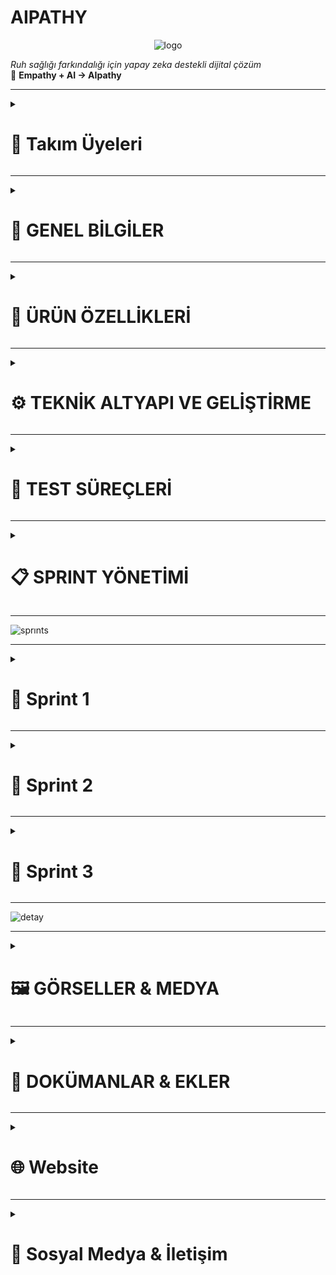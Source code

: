 # AIPATHY

<p align="center">
  <img src="https://github.com/user-attachments/assets/4664d23e-f88c-4e9d-abd6-8cc3c7cbd031" alt="logo" />
</p>


*Ruh sağlığı farkındalığı için yapay zeka destekli dijital çözüm*  
🌱 **Empathy + AI → AIpathy**

---

<!--### 🧩 Takım İsmi
`[...]` <!-- Örn: MindCare Squad -->

<!-- ### 🖼️ Takım Logosu
`[...]` <!-- Örn: ![logo](assets/team-logo.png) -->
<details>
  <summary><h1>👥 Takım Üyeleri</h1></summary>
 
|    | <div align="center">İsim</div> | <div align="center">Rol</div> | <div align="center">İletişim</div> |
| :-----------: | :---------- | :---------- | :----------: |
| <img src="https://github.com/user-attachments/assets/2872bf8d-d092-4535-ac7d-e2e1a95d50cd" width="80" height="80"/> | Dilber Kartal | Scrum Master | [![linkedin](https://github.com/user-attachments/assets/3baa645a-33bc-4786-8327-cb0f92356f0a)](https://www.linkedin.com/in/dilberkartal/) [![GitHub](https://img.shields.io/badge/-GitHub-181717?logo=github&logoColor=white)](https://github.com/dilberkrtl) |
| <img src="https://github.com/user-attachments/assets/YOUR-SAMED-PHOTO" width="80" height="80"/> | Samed Tevin | Product Owner | [![linkedin](https://github.com/user-attachments/assets/3baa645a-33bc-4786-8327-cb0f92356f0a)](https://www.linkedin.com/in/samedtevin/) [![GitHub](https://img.shields.io/badge/-GitHub-181717?logo=github&logoColor=white)](https://github.com/samedTevin) |
| <img src="https://github.com/user-attachments/assets/9797faa1-2d9a-42bd-b8fa-b8f443bf1cdf" width="80" height="80"/> | Bengü Barış Balkan | Developer | [![linkedin](https://github.com/user-attachments/assets/3baa645a-33bc-4786-8327-cb0f92356f0a)](https://www.linkedin.com/in/bengu-baris-balkan-a17231236/) [![GitHub](https://img.shields.io/badge/-GitHub-181717?logo=github&logoColor=white)](https://github.com/BenguBarisBalkan) |
| <img src="https://github.com/user-attachments/assets/fd8a0e16-f6e7-4bb3-8567-b6288d296de0" width="80" height="80"/> | Elif Nur Arslançelik | Developer | [![GitHub](https://img.shields.io/badge/-GitHub-181717?logo=github&logoColor=white)](https://github.com/elifarslancelik) |
| <img src="https://github.com/user-attachments/assets/251695e2-db79-450a-8ecf-f76cf4e51bf0" width="80" height="80"/> | Selin Demir | Developer | [![linkedin](https://github.com/user-attachments/assets/3baa645a-33bc-4786-8327-cb0f92356f0a)](https://www.linkedin.com/in/selin-demir-961883218/) [![GitHub](https://img.shields.io/badge/-GitHub-181717?logo=github&logoColor=white)](https://github.com/Seliin366Seliin366) |
</details>

---

<details>
  <summary><h1>📌 GENEL BİLGİLER</h1></summary>

### 📱 Ürün / Uygulama İsmi
**AIpathy**  
*(Empathy kavramından ilham alınarak türetilmiştir)*

### 🧠 Ürün Logosu
`[...]` <!-- Örn: ![AIpathy Logo](assets/logo.png) -->

### 📘 Ürün Açıklaması
AIpathy, bireylerin ruh sağlığını günlük olarak izleyebilecekleri bir web platformudur. Günlük testler, yüz mimik analizi ve sesli konuşma duygu analizi gibi yapay zeka destekli yöntemlerle ruh halini analiz eder. Uygulama kişiye özel etkinlik önerileri sunar ve yüksek risk durumlarında bir sağlık kuruluşuna yönlendirir.

### 🪄 Uygulama Hikayesi
Sivil hayatta stresli, yoğun, yalnız ve monoton bir yaşam süren bireyler, genellikle ruhsal sorunlarını fark etmeden yaşamlarını sürdürür. AIpathy, bu kişilerin ruhsal durumunu her gün küçük adımlarla ölçerek erken teşhis, destek ve yönlendirme sağlar. Amaç, bireyi profesyonel yardıma ihtiyaç duymadan önce harekete geçirmektir.

### ❗ Problem ve Kullanıcı İhtiyacı
- **WHO’ya göre** dünyada yaklaşık 970 milyon insan ruhsal sorun yaşamaktadır.
- **TÜİK verilerine göre** Türkiye’de ruhsal sorun yaşayan bireylerin %65’i profesyonel destek almamaktadır.
- Psikolojik desteğe ihtiyaç duyan bireylerin %50’si (gelişmiş ülkelerde) ve %75’ten fazlası (gelişmekte olan ülkelerde) yardım alamamaktadır.
- AIpathy bu boşluğu doldurmayı hedefler.

### 🌍 Vizyon ve Misyon
- **Vizyon:** Bireylerin ruhsal sağlığını günlük olarak kolayca takip edebilecekleri güvenli ve erişilebilir bir platform sunmak.
- **Misyon:** Ruh sağlığı konusunda farkındalık yaratmak, erken teşhis sağlamak ve gerektiğinde profesyonel yönlendirme yapmak.

### 📱 Kullanım Senaryosu / Fonksiyonları
- Kullanıcı giriş yapar, günlük PHQ-9 testi çözer.
- Test sırasında yüzü analiz edilir.
- 10 saniyelik ses kaydı alınır ve analiz edilir.
- Test sonucu analiz edilir, risk skoru verilir.
- Risk düşükse etkinlik önerisi, yüksekse doktor paneline yönlendirme yapılır.
- Kullanıcı geçmiş test sonuçlarını görüntüleyebilir.

### 🔍 Temel İşlev / İkincil İşlev
- **Temel:** Günlük psikolojik testler ve AI analizleriyle ruh halinin değerlendirilmesi.
- **İkincil:** Yüz mimik analizi, sesli konuşmadan duygu çıkarımı, öneriler ve doktor yönlendirmeleri.

### 🎯 Hedef Kitle
- Üniversite öğrencileri
- Yoğun tempoda çalışan bireyler
- Psikolojik desteğe erişmekte zorlanan bireyler
- Ruhsal farkındalık kazanmak isteyen bireyler
- 18 yaş ve üzeri bireyler

### 🧍‍♂️ Kullanıcı Personaları
<!--`[...]` <!-- Persona dokümanları eklenecek -->
<table style="width: 100%; border-spacing: 24px; text-align: center;">

  <!-- Row 1 -->
  <tr>
    <td style="width: 50%;">
      <img src="https://github.com/user-attachments/assets/b8477cc4-c4bd-40ec-9387-44ab27e1c9fd" style="width: 100%; height: auto;">
    </td>
    <td style="width: 50%;">
      <img src="https://github.com/user-attachments/assets/fb5cce50-90bd-430c-a465-7f60babadfbf" style="width: 100%; height: auto;">
    </td>
  </tr>
  </table>


### 📢 Pazarlama Planı / Satış Stratejisi
- Başlangıçta ücretsiz kullanım ve temel özelliklerle beta sürüm
- Kullanıcı geri bildirimleriyle geliştirme
- İleri düzey özellikler için freemium model (pro analizler, geçmişe dönük grafikler)
- Doktor abonelik sistemi (geliştirilebilir)
- Üniversitelerle/psikolojik danışmanlık merkezleriyle iş birlikleri
</details>

---
<details>
  <summary><h1>🧠 ÜRÜN ÖZELLİKLERİ</h1></summary>

### Genel Özellikler
- Web tabanlı ve mobil uyumlu
- Günlük analiz mekanizması
- Yapay zeka destekli değerlendirme
- Sesli ve görsel analiz bir arada
- Profesyonel yönlendirme sistemi

### Kullanıcı Rolleri
- **Kullanıcı**: Giriş yapar, test çözerek analiz alır.
- **Doktor (planlanıyor)**: Yüksek riskli kullanıcıları görebilir, iletişim kurabilir.
- **Admin (planlanıyor)**: Platform yönetimi

### Güvenlik Özellikleri
- Email tabanlı doğrulama
- Giriş yapma / Kayıt olma
- Şifre kurtarma
- Verilerin güvenli saklanması

### Multi-language Desteği
`Planlanıyor.` (İlk hedef: Türkçe + İngilizce)

---

## 🎯 AIpathy Özel Özellikler

### 📅 Günlük PHQ-9 Testi
- PHQ-9 anketi
- PDF çıkış alma
- Test zamanlayıcısı

### 🧍‍♀️ Mimik Analizi (Yüz Tanıma)
- OpenCV kullanılarak yüz algılama
- FER2013 dataset ile eğitim
- Yüzden duygu çıkarımı

### 🎤 Ses Analizi (Duygu Tespiti)
- Google Speech-to-Text API kullanımı
- TextBlob ile duygu analizi
- 10 saniyelik konuşma kaydı ile metne dönüştürme

### 📊 Risk Skoru ve Yönlendirme
- AI ile skor belirlenir
- Riskli durumlarda doktor yönlendirmesi yapılır

### 🌱 Öneri Sistemi
- Düşük riskte etkinlik önerileri (müzik, doğa yürüyüşü, meditasyon)

### 📈 Görselleştirme ve Güven Skoru
- Test sonucunun grafikle gösterilmesi (planlanıyor)
- Sistem güven skoru (planlanıyor)

## 👨‍⚕️ Doktor Paneli Özellikleri
`Planlama aşamasında`
- Riskli kullanıcıları takip etme
- Ses kaydını ve mimik analizini görme
- Not ekleme
- Görüşme başlatma

## 👤 Kullanıcı Modülü
- Giriş / Kayıt
- Profil bilgisi ekleme
- Şifre değiştirme
- Geçmiş test sonuçlarını görme
- Test PDF indirimi

## 🧪 Test ve Değerlendirme
- Test zamanlayıcısı
- Kamera-ses testi eş zamanlı çalıştırma
- Test iptal opsiyonu
- Kullanıcıdan sesli komutla test başlatma (planlanıyor)
</details>

---
<details>
  <summary><h1>⚙️ TEKNİK ALTYAPI VE GELİŞTİRME</h1></summary>

### 🔧 Kullanılan Teknolojiler
- **Python, JavaScript, HTML, CSS**
- **React.js** – Bileşen tabanlı modern kullanıcı arayüzü geliştirme framework'ü
- **Vite** – Hızlı geliştirme sunucusu ve build işlemi sağlayan modern web geliştirme aracı
- **Tailwind CSS** – Utility-first yaklaşımı ile modüler ve özelleştirilebilir CSS framework'ü
- **Google Fonts - Montserrat** – Modern, temiz ve okunabilir yazı tipi
- **Responsive Design** – Mobil uyumlu, tüm cihazlara optimize edilmiş grid + flex tabanlı arayüz yapısı

#### 🔍 Veri Bilimi ve Makine Öğrenimi
- **Pandas** – Veri temizleme ve analiz işlemleri için
- **NumPy** – Sayısal hesaplamalar ve veri manipülasyonu
- **Matplotlib / Seaborn** – Veri görselleştirme ve EDA (Exploratory Data Analysis)
- **TextBlob / VADER** – Duygu analizi için doğal dil işleme kütüphaneleri
- **OpenCV** – Görüntü işleme ve analiz
- **Scikit-learn** *(planlanıyor)* – ML modeli eğitimi ve test süreçleri
- **Jupyter Notebook** – Veri keşfi ve prototipleme için

#### 🗣️ Ses İşleme
- **Google Speech-to-Text API**
- **Elevenlabs API** – Türkçe sesli girdilerin metne çevrilmesi

#### ☁️ Backend ve Veritabanı (Planlanan)
- **Firebase** *(planlanıyor)*
- **PostgreSQL** *(planlanıyor)*

#### 🤖 Yapay Zeka Destekleyici
- **Gemini AI** – Analiz sürecinde destekleyici API olarak düşünülüyor
</details>

---
<details>
  <summary><h1>🧪 TEST SÜREÇLERİ</h1></summary>

### 🔬 Test Planı

#### 📊 1. PHQ-9 Test Doğruluk Analizi
- Girdi verisiyle model çıktılarının PHQ-9 skorları ile korelasyonu
- Farklı kullanıcı tipleri için skor varyasyon analizi
- Yanıltıcı ya da eksik cevapların sonuçlara etkisi

#### 🎥 2. Kamera/Ses Entegrasyon Testleri
- Kamera/sesli kayıt başlatma/durdurma senaryoları
- Ses kaydında gecikme ve senkronizasyon testleri
- Farklı mikrofon/cihaz kombinasyonlarında stabilite testleri

#### ⚠️ 3. Edge-Case Senaryolar
- **Aşırı Sessizlik**: Uzun süreli sessizliğin sistem tepkisi (analiz başlatmama, uyarı vb.)
- **Aşırı Sesli Tepkiler**: Ani yüksek ses/tını değişimlerine karşı sistem kararlılığı
- **Karmaşık Duygular**: Hem pozitif hem negatif ifade içeren karmaşık ifadeler
- **Kötü Bağlantı**: Ağ kopması durumunda veri kaybı/test sonlandırma mantığı
- **Boş/Kısa Yanıtlar**: Yetersiz veriyle analiz yapılması durumu

#### 🔁 4. STT (Speech-to-Text) Testleri
- Türkçe'deki bölgesel aksanlarda doğruluk oranı
- Arka plan gürültüsünün etkisi
- Doğruluk yüzdesi hesaplama (WER - Word Error Rate ile)

#### 😊 5. Duygu Analizi Doğruluk Testi
- TextBlob / VADER çıktılarını manuel etiketli verilerle karşılaştırma
- Yanıltıcı cümlelerde analiz başarısı ("Sarcasm"/ironi tespiti gibi zayıf senaryolar)

#### 📱 6. UI/UX Kullanılabilirlik Testleri
- Farklı ekran çözünürlüklerinde kullanıcı arayüzü stabilitesi
- Mobil cihazlarda test akışının geçerliliği
- Geri bildirim butonları/test sonrası yönlendirme kontrolü
</details>

---
<details>
  <summary><h1>📋 SPRINT YÖNETİMİ</h1></summary>


### Ürün Vizyon Belgesi
`AIpathy.pdf` (Yüklenmiş durumda)

---

### Product Backlog

<table style="width: 100%; border-spacing: 24px; text-align: center;">

  <!-- Row 1 -->
  <tr>
    <td style="width: 50%;">
      <img src="https://github.com/user-attachments/assets/ececd35c-f571-48c1-8e7b-61e136993ece" style="width: 100%; height: auto;">
      <p>Backlog 1</p>
    </td>
    <td style="width: 50%;">
      <img src="https://github.com/user-attachments/assets/7658d1c7-d208-426d-8d53-8cd33c8b62e8" style="width: 100%; height: auto;">
      <p>Backlog 2</p>
    </td>
  </tr>

  <!-- Row 2 -->
  <tr>
    <td>
      <img src="https://github.com/user-attachments/assets/b2df357a-77f5-45f0-8b68-418b872fc799" style="width: 100%; height: auto;">
      <p>Backlog 3</p>
    </td>
    <td>
      <img src="https://github.com/user-attachments/assets/1881dc38-6b7b-4149-a765-9b561563c61d" style="width: 100%; height: auto;">
      <p>Backlog 4</p>
    </td>
  </tr>

  <!-- Row 3 -->
  <tr>
    <td>
      <img src="https://github.com/user-attachments/assets/af6078ca-4232-4a62-bcc8-77914dd8fb96" style="width: 100%; height: auto;">
      <p>Backlog 5</p>
    </td>
    <td>
      <img src="https://github.com/user-attachments/assets/491b732f-6ca0-4c70-a492-3e2977a2b811" style="width: 100%; height: auto;">
      <p>Backlog 6</p>
    </td>
  </tr>

  <!-- Row 4 -->
  <tr>
    <td>
      <img src="https://github.com/user-attachments/assets/35320799-5909-4ace-8cc3-7a623fd36981" style="width: 100%; height: auto;">
      <p>Backlog 7</p>
    </td>
    <td>
      <img src="https://github.com/user-attachments/assets/ca2b545c-0f21-4167-8678-215ea9622c8e" style="width: 100%; height: auto;">
      <p>Backlog 8</p>
    </td>
  </tr>

  <!-- Row 5 -->
  <tr>
    <td>
      <img src="https://github.com/user-attachments/assets/e010b5bd-8830-47fe-a6ea-2d50cc8339ab" style="width: 100%; height: auto;">
      <p>Backlog 9</p>
    </td>
    <td>
      <img src="https://github.com/user-attachments/assets/4dfe85f4-b3af-400f-820d-92a35efd9d92" style="width: 100%; height: auto;">
      <p>Backlog 10</p>
    </td>
  </tr>
</table>


---

### Daily Scrum Notları
`Whatsapp üzerinden gerçekleştirilmektedir.`
</details>

---
![sprınts](https://github.com/user-attachments/assets/193dc9d3-c15c-4177-a191-6d1fbf7a21ff)

---


<details>
  <summary><h1>🚀 Sprint 1</h1></summary>

  ---
<details>
    <summary><h2>Ekran Görüntüleri</h2></summary>

### Ana Sayfa
<table style="width: 100%; border-spacing: 24px; text-align: center;">

  <!-- Row 1 -->
  <tr>
    <td style="width: 50%;">
      <img src="https://github.com/user-attachments/assets/a634f112-6fbe-4ac3-b7bc-8a79f860accf" style="width: 100%; height: auto;">
      <p>Anasayfa 1</p>
    </td>
    <td style="width: 50%;">
      <img src="https://github.com/user-attachments/assets/8954e3e5-2760-43c6-abbc-892b500e831c" style="width: 100%; height: auto;">
      <p>Anasayfa 2</p>
    </td>
        <td style="width: 50%;">
      <img src="https://github.com/user-attachments/assets/6f3b1a97-117a-4d01-bac7-3a09df74b86e" style="width: 100%; height: auto;">
      <p>Anasayfa 3</p>
    </td>
  </tr>
</table>

---
### Giriş Yap Sayfası
![login](https://github.com/user-attachments/assets/8154cc5b-0c21-4803-90b8-edd21ae33da9)

---
### Kullanıcı Sayfası
![kullanıcı_page](https://github.com/user-attachments/assets/ec7a11c6-6953-41bd-ae9c-685b0e90d1e8)

---
### Doktor Sayfası
![doktor_page](https://github.com/user-attachments/assets/1d65067a-ec01-4116-acad-76c142f11352)

---
### Logo
![logo](https://github.com/user-attachments/assets/e692cb15-8d6a-41e7-99d7-8f6143784f7c)

  
</details>

---
<details>
      <summary><h2>Sprint 1 Backlog</h2></summary>
<table style="width: 100%; border-spacing: 24px; text-align: center;">

  <!-- Row 1 -->
  <tr>
    <td style="width: 50%;">
      <img src="https://github.com/user-attachments/assets/65fefcbe-c92d-4fdc-a9a2-f381b2041b5e" style="width: 100%; height: auto;">
    </td>
    <td style="width: 50%;">
      <img src="https://github.com/user-attachments/assets/2101b476-3401-4e10-b937-c2298bb6c4d8" style="width: 100%; height: auto;">
    </td>
  </tr>
  </table>
  </details>
  
---
<details>
      <summary><h2>Sprint 1 Daily Scrum</h2></summary>
 Daily scrum ekran görüntüleri: https://drive.google.com/drive/folders/1V2aDpiHToAQtLAmg0jeQKVFUCjDs7rAk?usp=sharing

  </details>

---

  <details>
    <summary><h2>📉 Burndown Grafikleri</h2></summary>

![sprint1_Burndown](https://github.com/user-attachments/assets/ce72ba6a-1657-49b1-b982-7bf9b0a8559b)

  </details>

---


**Sprint Notları:**
### ✅ Ürün ve Takım Süreci

- Takım ile birlikte ürün fikri beyin fırtınası yapılarak belirlendi.
- Ürün ismi olarak **"AIpathy"** seçildi ve oylama ile onaylandı.
- Basit bir logo tasarlandı, geliştirme sürecinde iyileştirilecek.
- Ürün tanımı, vizyonu ve amacı netleştirildi ve dökümantasyon haline getirildi.
- Ürün için hedef kitle tanımlandı (ör: genç yetişkin bireyler, mental destek arayan kullanıcılar) ve belgeye aktarıldı.
- Kullanıcı ihtiyaçlarını temsil eden **persona**(lar) oluşturuldu ve dokümante edildi.
- Takım içi roller netleştirildi: ML, Frontend, Backend, Deploy & Testing.
- GitHub reposu oluşturuldu ve `README.md` içerisine kurulum ve proje bilgileri eklendi.

---

### 🧠 Veri Bilimi / ML Çalışmaları

- PHQ-9 ve depresyon tespiti için toplam **3 veri seti** belirlendi.
- Veriler temizlendi, eksik veriler kontrol edildi ve kullanılabilir formatta etiketler eklendi/
- Seçilen veri setleri detaylı şekilde incelendi, uygun olmayan veriler elendi.
- **EDA (Exploratory Data Analysis)** süreci başlatıldı *(devam ediyor)*.
- STT (Speech-to-Text) altyapısı kuruldu. Türkçe sesli girdiler **ElevenLabs API** ile yazıya dönüştürülüyor.
- Duygu analizi modülü ve ML modeli eğitimi **Sprint 2'ye** aktarıldı.

---

### 💻 Proje Altyapısı ve Kurulum

- React.js + Vite kurulumu tamamlandı.
- Tailwind CSS entegrasyonu yapıldı.
- React Router DOM ile sayfa yönlendirmesi kuruldu.
- Frontend dosya ve klasör yapısı yapılandırıldı.
- Google Fonts (Montserrat) entegre edildi.
- Renk paleti ve animasyonlar belirlendi.
- Mobil uyumlu (responsive) tasarım başlatıldı.

---

### 🎨 UI & UX Çalışmaları

- Renk paleti oluşturuldu (lavanta, pastel mavi, açık yeşil, açık gri).
- Header, Footer, Hero bileşenleri tamamlandı.
- **Landing Page** bileşenleri tasarlandı.
- **Login** ekranı UI tasarımı ve validasyon kuralları tamamlandı.
- **Register** ekranı UI tasarımı tamamlandı.
- Kullanıcı tipi seçimi (User / Doctor) eklendi.
- Animasyonlar ve geçiş efektleri eklendi.

---

### 🔐 Kimlik Doğrulama Sistemi

- Login ve Register işlemleri yazıldı.
- JWT token üretimi ve yönetimi tamamlandı.
- Şifre güvenliği için **bcrypt hashing** sistemi entegre edildi.
- Token ve rol bazlı yetkilendirme için **middleware** fonksiyonları yazıldı.

---

### 📊 Dashboard & API Entegrasyonu

- Kullanıcı ve doktor panelleri tasarlandı.
- Backend endpoint'leri ile API bağlantısı sağlandı.
- Hata yönetimi ve yardımcı fonksiyonlar geliştirildi.
- Swagger kurulumu yapıldı, tüm endpoint’ler dökümante edildi.
- Swagger arayüzü üzerinden **manuel testler** gerçekleştirildi.

---

### 🛠️ Backend Geliştirme

- Kullanıcı kayıt, giriş, şifre sıfırlama, token doğrulama sistemleri geliştirildi.
- Rol bazlı erişim kontrolleri tamamlandı.
- MySQL kurulumu yapıldı, tablo yapısı oluşturuldu.
- SQL export dosyası hazırlandı ve versiyon kontrolüne dahil edildi.

---

### 🌐 Yayınlama ve Barındırma

- **Alan adı:** `aipathy.ai` domaini satın alındı.
- **Plesk Panel:** Hosting ve yönetim altyapısı yapılandırıldı.
- `vite build` sonrası çıkan dosyalar ile proje canlıya alındı.

---

- **Sprint İçinde Tamamlanması Beklenen Puan:**
  * `195` Puan

- **Sprint İçinde Tamamlanan Puan:**
  * `180` Puan

- **Sprint Gözden Geçirilmesi:**
  * ML tarafında temel veri altyapısı hazırlandı
  * STT entegrasyonu başarıyla tamamlandı
  * Web ve backend altyapısı büyük ölçüde kuruldu
  * EDA devam ediyor, duygu analizi ve model eğitimi sonraki sprinte kaydırıldı

- **Sprint Katılımcıları:**
    * Dilber	Kartal, Elif Nur	Arslançelik, Selin	Demir, Bengü Barış	Balkan, Samed	Tevin

- **Sprint Retrospektifi:**
  * ✅ Teknik temel başarıyla atıldı
  * ⏳ EDA tamamlandığında ML tarafı modelleme aşamasına geçebilecek
  * 📌 Sprint 2 için öncelik: Duygu analizi entegrasyonu + ilk model prototipi
</details>

----

<details>
  <summary><h1>🚀 Sprint 2</h1></summary>

  ---
<details>
    <summary><h2>Ekran Görüntüleri</h2></summary>
  
  ### Ana Sayfa
<table style="width: 100%; border-spacing: 24px; text-align: center;">

  <!-- Row 1 -->
  <tr>
    <td style="width: 50%;">
      <img src="https://github.com/user-attachments/assets/ead58d00-bf74-4980-b914-8d5ea452b4e1" style="width: 100%; height: auto;">
      <p>Anasayfa 1</p>
    </td>
    <td style="width: 50%;">
      <img src="https://github.com/user-attachments/assets/b9fc0a94-9770-435f-b4ac-c0c03f95f30d" style="width: 100%; height: auto;">
      <p>Anasayfa 2</p>
    </td>
        <td style="width: 50%;">
      <img src="https://github.com/user-attachments/assets/c0fdc178-302f-4010-a06c-ad88ce7d82e1" style="width: 100%; height: auto;">
      <p>Anasayfa 3</p>
    </td>
  </tr>
</table>

---
### Giriş Yap Sayfası
![login](https://github.com/user-attachments/assets/95b99884-5697-4747-8405-66b3ca817e87)

---
### Şifremi Unuttum Sayfası
![password](https://github.com/user-attachments/assets/521c1d4f-60ed-461a-aa49-c289877baae4)

---
### Kayıt Ol Sayfası
![register](https://github.com/user-attachments/assets/df235558-8234-4e57-9c11-d419357693b8)

---
### Genel Bakış Sayfası
![dashboard](https://github.com/user-attachments/assets/2088f0d7-08fa-4f43-a5e0-d3ccf4cadd54)

---
### Ai Asistan Sayfası
![ai](https://github.com/user-attachments/assets/b9b722e1-9934-47d4-b2c1-b87d888c7fab)

---
### Testler Sayfası
![test](https://github.com/user-attachments/assets/269a6e0e-bd86-4a08-bffc-737208984029)

---
### Ayarlar Sayfası
![settings](https://github.com/user-attachments/assets/7fe75acc-f512-404a-b56f-7e06e9d7339a)

</details>

---
<details>
      <summary><h2>Sprint 2 Daily Scrum</h2></summary>
Daily scrum ekran görüntüleri: https://drive.google.com/drive/folders/1rfYZUojwLwtIV_8ZCfEu_0Kug4CaycU4?usp=sharing

  </details>

---
  <details>
    <summary><h2>📉 Burndown Grafikleri</h2></summary>

![Burndown Chart](https://github.com/user-attachments/assets/f4bd5429-e160-40e2-9c25-c570a1b7ccd3)


  </details>


---

**Sprint Notları:**
### 🧭 Ürün ve Planlama Süreçleri

* Web sitesinde yer alacak tüm sayfalar belirlendi ve içerikleri netleştirildi.
* Uygulama için ürün haritası oluşturuldu.
* Her sayfa için ön yüz tasarım planı yapıldı.
* İncelenecek psikolojik testler araştırıldı ve kategorilere ayrıldı.
* Her test kategorisine ait veri setleri hazırlandı ve içerikleri düzenlendi.

---

### 🎨 Frontend (Ön Yüz) Geliştirmeleri

* Kullanıcı ve doktor dashboard bileşenleri modern ve işlevsel biçimde tasarlandı.
* Logo ve marka görselleri oluşturularak arayüzle entegre edildi.
* Testler sayfası kullanıcı dostu şekilde kartlar ve yönlendirme butonlarıyla geliştirildi.
* Scroll-to-bottom fonksiyonu ve tab geçişleri gibi kullanıcı deneyimini artıran detaylar eklendi.
* Yapay zeka destekli sohbet arayüzü (chat interface) tasarlandı.
* Tüm arayüzde UI/UX tasarımları (butonlar, formlar, renkler, tipografi) yenilendi.
* Profil ve ayarlar sayfalarında görsel ve fonksiyonel iyileştirmeler yapıldı.
* Mobil/tablet/masaüstü için responsive optimizasyonlar tamamlandı.
* Kod refactor işlemleriyle okunabilirlik ve sürdürülebilirlik artırıldı.
* CI/CD entegrasyonu ile otomatik build & deploy sistemleri kuruldu.
* Güvenlik açıkları (client-side manipulation) giderildi.
* Performans optimizasyonları ve genel hata ayıklamaları yapıldı.

---

### 🔐 Backend (Arka Yüz) Geliştirmeleri

* JWT ile kimlik doğrulama, oturum yönetimi ve şifreleme altyapısı geliştirildi.
* Kullanıcı, doktor, analiz ve test gibi temel veri modelleri oluşturuldu.
* RESTful API endpoint'leri geliştirildi ve Swagger dokümantasyonu hazırlandı.
* Veritabanı şemaları ve ilişkileri tasarlandı, optimizasyonlar yapıldı.
* Sequelize, migration, connection pooling ve veri doğrulama süreçleri entegre edildi.
* Şifre sıfırlama, e-posta güncelleme, doğrulama gibi gelişmiş kullanıcı özellikleri eklendi.
* Hata yönetimi, validasyon mekanizmaları ve rate limiting güvenlik önlemleri entegre edildi.
* XSS/CSRF gibi güvenlik açıklarına karşı korumalar uygulandı.
* Docker & docker-compose ile container tabanlı geliştirme ortamı kuruldu.
* CI/CD süreçleri backend için de yapılandırıldı.
* Kod temizliği, refactor ve sürdürülebilirlik iyileştirmeleri yapıldı.

---

### 📊 Veri ve Modelleme Çalışmaları (ML)

* Gönderilen verilerle ilk modeller eğitildi.
* Farklı veri kaynaklarını işlemek için ML pipeline oluşturuldu.
* STT (Speech-to-Text) ile Gemini entegrasyonu sağlandı.
* MP3 ses verilerinden duygu analizi alabilen sistem geliştirildi.
* STT + duygu analiz modelleri için ilk API yazıldı.
* Yapay veriler oluşturulup normalize edilerek ön işlemden geçirildi.

---

### ⚙️ Diğer Teknik Geliştirmeler

* Sayfa ve bileşen geçişleri optimize edildi.
* Şifre sıfırlama, güncelleme ve e-posta yönetim arayüzü geliştirildi.
* Birim, entegrasyon ve API testleri yazıldı.
* Qodana ile frontend-backend hata analizi yapıldı ve düzeltmeler sağlandı.

---
 
- **Sprint İçinde Tamamlanması Beklenen Puan:**
  * `275` Puan

- **Sprint İçinde Tamamlanan Puan:**
  * `275` Puan

- **Sprint Gözden Geçirilmesi:**

    * Web sitesinin mimarisi detaylandırıldı, sayfa yapıları netleştirildi.
    * Psikolojik testler detaylı biçimde sınıflandırıldı, test başlıkları ve içerikleri üretildi.
    * Yapay zeka modüllerinde duygu analizi sisteminin temel entegrasyonu sağlandı.
    * STT modeli başarıyla çalıştırıldı, ses kaydından analiz alınmaya başlandı.
    * Frontend tarafında modern ve kullanıcı dostu test ekranları geliştirildi.
    * Arayüzler hem işlevsel hem de estetik hale getirildi.
    * Backend tarafında şifre sıfırlama, kimlik doğrulama ve veri yönetimi modülleri geliştirildi.
    * Veritabanı yapısı oturtuldu, tüm modellerle entegre edildi.
    * Otomasyon ve güvenlik açısından tüm platform CI/CD, Docker ve güvenlik önlemleriyle donatıldı.
    * İlk yapay zeka API’leri çalışır hale getirildi.
    * Proje teknik temelde işlevsel hale geldi, sonraki sprintte duygu modeli geliştirmesi yapılacak.

- **Sprint Katılımcıları:**
    * Dilber	Kartal, Elif Nur	Arslançelik, Selin	Demir, Bengü Barış	Balkan, Samed	Tevin

- **Sprint Retrospektifi:**

    #### 🔧 **Backend**

     * Yeni test tipleri için `validTypes` ve validasyon yapısına `narsisizm_testi`, `borderline_kisilik_testi` gibi seçenekler eklenecek.
     * ENUM alanlar güncellenerek veritabanı yapısı esnetilecek.
     * Test sonuçlarının yorumlanması için yeni analiz fonksiyonları yazılacak.

    #### 🎨 **Frontend**

     * Test sonucu ekranında görsel destekli mini sonuç kutucuğu, altında “Sonuçlarım sayfasına git” yönlendirmesi ile birlikte gösterilecek.
     * “Diğer Testlere Göz At” ve “Terapistin ile Eşleş” butonları eklenecek.
     * Scrollable (yatay kaydırmalı) test kutucukları için Swiper.js veya Glide.js gibi kütüphanelerden biri kullanılacak.
     * Sayfa içerikleri için modern UI/UX bileşenleriyle tasarım güçlendirilecek.

    #### 📄 **İçerik Geliştirmeleri**

     * “Hastalıklar Bilgilendirme”, “Hakkımızda”, “Bize Katılın”, “Nasıl Çalışır”, “Sıkça Sorulan Sorular” gibi sayfaların içerikleri yazılacak ve sistemde kullanılabilir hale getirilecek.

    #### 🛡 **Güvenlik ve Performans**

     * API güvenliği için input kontrolü, rate limit, CORS yapılandırmaları güncellenecek.
     * Loglama, hata takibi ve sağlık kontrol sistemleri kurulacak.
     * API’lerde versiyonlama, pagination, caching ve sıralama özellikleri eklenecek.
     * PM2, Docker, CI/CD ile production ortamına geçiş süreci başlatılacak.

</details>

----
<details>
  <summary><h1>🚀 Sprint 3</h1></summary>

  ---
<details>
    <summary><h2>Ekran Görüntüleri</h2></summary>
  
</details>

---
  <details>
    <summary><h2>Uygulama Haritası</h2></summary>

![App Flowchart]()
   
  </details>


---
  <details>
    <summary><h2>📉 Burndown Grafikleri</h2></summary>

![Burndown Chart]()

  </details>

---

- **Sprint Notları:**
   * 

- **Sprint İçinde Tamamlanması Beklenen Puan:**
  * `x` Puan

- **Sprint Gözden Geçirilmesi:**
   * 

- **Sprint Katılımcıları:**
    * Dilber	Kartal, Elif Nur	Arslançelik, Selin	Demir, Bengü Barış	Balkan, Samed	Tevin

- **Sprint Retrospektifi:**
   * 
</details>

----

![detay](https://github.com/user-attachments/assets/9e2f5692-3ccd-4a4b-bdce-ee5ec3f22085)


----

<details>
  <summary><h1>🖼️ GÖRSELLER & MEDYA</h1></summary>

- Ekran görüntüleri (test ekranı, ses kaydı, analiz ekranı)  
  `Ekran görüntüleri eklenecek`

- Tanıtım Videosu  
  `Planlanıyor`

### 🎨 Tasarım & Marka Renk Paleti
| Amaç             | Renk Kodları |
|------------------|--------------|
| Arka Plan        | `#1c1c1e`    |
| Vurgu Rengi      | `#32cd32`    |
| Ana Metin        | `#f5f5f5`    |
| Kart Arka Planı  | `#2a2a2c`    |
| İkincil Metin    | `#d1d1d1`    |
</details>

---
<details>
  <summary><h1>📎 DOKÜMANLAR & EKLER</h1></summary>

- [AIpathy.pdf][AIpathy.pdf](https://github.com/user-attachments/files/21163464/AIpathy.pdf)
- [ScienceDirect - AI Mental Health](https://www.sciencedirect.com/science/article/pii/S2949916X24000525)
- [Nature.com - Voice-based ML](https://www.nature.com/articles/s41598-025-00386-8)
- Kullanıcı Sözleşmesi: `[...]`
- Aydınlatma Metni: `[...]`
- Açık Rıza Metni: `[...]`
</details>

---
<details>
 <summary><h1>🌐 Website</h1></summary>
 `Planlanıyor Aipaty Website'
</details>

---
<details>
  <summary><h1>📱 Sosyal Medya & İletişim</h1></summary>
- Eğer AIpathy projesiyle ilgileniyorsanız veya iş birliği yapmak isterseniz bize ulaşabilirsiniz:

✉️ 'Mail adresi paylaşılacak'

📱 'Sosyal medya hesapları paylaşılacak.'

<!-- 1. Satır -->
<div style="margin-bottom: 16px;">
  <a href="https://www.linkedin.com/in/eklenecek-link" target="_blank" style="margin-right: 16px;">
    <img src="https://github.com/user-attachments/assets/3baa645a-33bc-4786-8327-cb0f92356f0a" alt="LinkedIn" width="40" height="40" />
  </a>

<!-- 2. Satır  -->
<div>
  <a href="https://www.instagram.com/eklenecek-link" target="_blank">
    <img src="https://upload.wikimedia.org/wikipedia/commons/a/a5/Instagram_icon.png" alt="Instagram" width="40" height="40" />
  </a>
</div>

---
<details>
  <summary><h1>⏩ İLERİ PLANLAR</h1></summary>

* Mobil sürüm (React Native)  
* Kendi sesli analiz modelimizin eğitimi  
* Kullanıcıya özel gelişim grafiklerinin sunulması  
* Profesyonel danışan eşleştirme sistemi
</details>

---
<details>
  <summary><h1>🏁 SONUÇ</h1></summary>

AIpathy, yapay zeka ile ruh sağlığına empatik yaklaşım sunan yenilikçi bir girişimdir. Bilinçli farkındalık, güvenli öneriler ve doğru yönlendirmeyle herkes için daha sağlıklı bir zihin mümkün.
</details>
